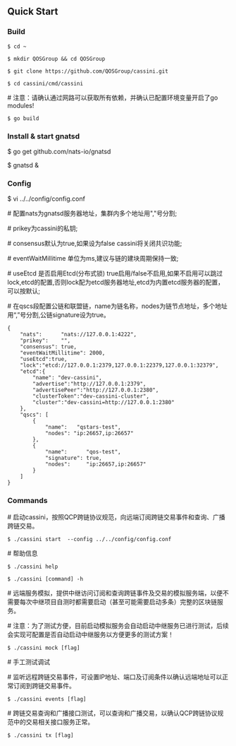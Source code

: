 ## Quick Start

### Build

```
$ cd ~

$ mkdir QOSGroup && cd QOSGroup

$ git clone https://github.com/QOSGroup/cassini.git

$ cd cassini/cmd/cassini
```

\# 注意：请确认通过网路可以获取所有依赖，并确认已配置环境变量开启了go modules!

```
$ go build
```

### Install & start gnatsd

$ go get github.com/nats-io/gnatsd

$ gnatsd & 

### Config

$ vi ../../config/config.conf

\# 配置nats为gnatsd服务器地址，集群内多个地址用","号分割;  

\# prikey为cassini的私钥; 

\# consensus默认为true,如果设为false cassini将关闭共识功能;

\# eventWaitMillitime 单位为ms,建议与链的建块周期保持一致; 

\# useEtcd 是否启用Etcd(分布式锁) true启用/false不启用,如果不启用可以跳过 lock,etcd的配置,否则lock配为etcd服务器地址,etcd为内置etcd服务器的配置，可以按默认;

\# 在qscs段配置公链和联盟链，name为链名称，nodes为链节点地址，多个地址用“,”号分割,公链signature设为true。 
```
{
    "nats":      "nats://127.0.0.1:4222",
    "prikey":    "", 
    "consensus": true,
    "eventWaitMillitime": 2000,
    "useEtcd":true,
    "lock":"etcd://127.0.0.1:2379,127.0.0.1:22379,127.0.0.1:32379",
    "etcd":{
        "name": "dev-cassini",
        "advertise":"http://127.0.0.1:2379",
        "advertisePeer":"http://127.0.0.1:2380",
        "clusterToken":"dev-cassini-cluster",
        "cluster":"dev-cassini=http://127.0.0.1:2380"
    },
    "qscs": [
        {
            "name":   "qstars-test",
            "nodes": "ip:26657,ip:26657"
        },
        {
            "name":      "qos-test",
            "signature": true,
            "nodes":     "ip:26657,ip:26657"
        }
    ]
}
```

### Commands

\# 启动cassini，按照QCP跨链协议规范，向远端订阅跨链交易事件和查询、广播跨链交易。

```
$ ./cassini start  --config ../../config/config.conf
```

\# 帮助信息

```
$ ./cassini help

$ ./cassini [command] -h
```

\# 远端服务模拟，提供中继访问订阅和查询跨链事件及交易的模拟服务端，以便不需要每次中继项目自测时都需要启动（甚至可能需要启动多条）完整的区块链服务。

\# 注意：为了测试方便，目前启动模拟服务会自动启动中继服务已进行测试，后续会实现可配置是否自动启动中继服务以方便更多的测试方案！

```
$ ./cassini mock [flag]
```

\# 手工测试调试

\# 监听远程跨链交易事件，可设置IP地址、端口及订阅条件以确认远端地址可以正常订阅到跨链交易事件。

```
$ ./cassini events [flag]
```

\# 跨链交易查询和广播接口测试，可以查询和广播交易，以确认QCP跨链协议规范中的交易相关接口服务正常。

```
$ ./cassini tx [flag]
```

